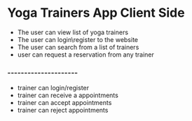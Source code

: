# Yoga Trainers App Client Side

- The user can view list of yoga trainers 
- The user can login\register to the website 
- The user can search from a list of trainers
- user can request a reservation from any trainer
###  ---------------------
- trainer can login/register 
- trainer can receive a appointments 
- trainer can accept appointments 
- trainer can reject appointments